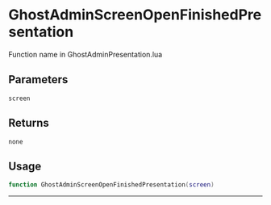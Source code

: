# GhostAdminScreenOpenFinishedPresentation
Function name in GhostAdminPresentation.lua
## Parameters
`screen`
## Returns
`none`
## Usage
```lua
function GhostAdminScreenOpenFinishedPresentation(screen)
```
---

